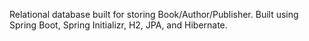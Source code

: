 Relational database built for storing Book/Author/Publisher. Built using Spring Boot, Spring Initializr, H2, JPA, and Hibernate.
